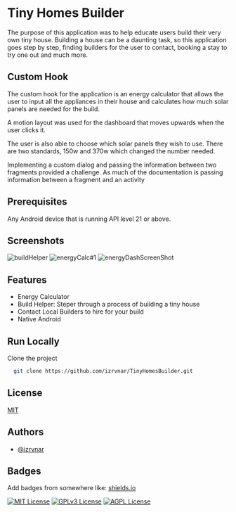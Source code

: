 
# Tiny Homes Builder 

The purpose of this application was to help educate users build their very own tiny house. Building a house can be a daunting task, so this application goes step by step, finding builders for the user to contact, booking a stay to try one out and much more. 



## Custom Hook

The custom hook for the application is an energy calculator that allows the user to input all the appliances in their house and calculates how much solar panels are needed for the build. 

A motion layout was used for the dashboard that moves upwards when the user clicks it. 

The user is also able to choose which solar panels they wish to use. There are two standards, 150w and 370w which changed the number needed. 

Implementing a custom dialog and passing the information between two fragments provided a challenge. As much of the documentation is passing information between a fragment and an activity

## Prerequisites 
Any Android device that is running API level 21 or above. 
## Screenshots
![buildHelper](https://user-images.githubusercontent.com/72573842/206003035-0efd768d-f7c4-4eb0-a0ce-f2d24a71b26d.png)
![energyCalc#1](https://user-images.githubusercontent.com/72573842/206003753-cd0ec6bf-3af8-483e-ab90-2ca45295b2ff.png)
![energyDashScreenShot](https://user-images.githubusercontent.com/72573842/206003902-63cd3344-99b9-4881-bcd0-f9f3f849e1d5.png)


## Features


- Energy Calculator
- Build Helper: Steper through a process of building a tiny house
- Contact Local Builders to hire for your build
- Native Android


## Run Locally

Clone the project

```bash
  git clone https://github.com/izrvnar/TinyHomesBuilder.git
```


## License

[MIT](https://choosealicense.com/licenses/mit/)



## Authors

- [@izrvnar](https://github.com/izrvnar)


## Badges

Add badges from somewhere like: [shields.io](https://shields.io/)

[![MIT License](https://img.shields.io/badge/License-MIT-green.svg)](https://choosealicense.com/licenses/mit/)
[![GPLv3 License](https://img.shields.io/badge/License-GPL%20v3-yellow.svg)](https://opensource.org/licenses/)
[![AGPL License](https://img.shields.io/badge/license-AGPL-blue.svg)](http://www.gnu.org/licenses/agpl-3.0)

